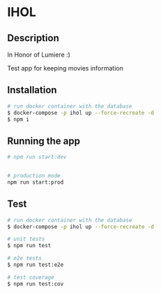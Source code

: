 # IHOL

## Description
In Honor of Lumiere :)

Test app for keeping movies information

## Installation

```bash
# run docker container with the database
$ docker-compose -p ihol up --force-recreate -d
$ npm i
```

## Running the app

```bash
# npm run start:dev


# production mode
npm run start:prod
```

## Test

```bash
# run docker container with the database
$ docker-compose -p ihol up --force-recreate -d

# unit tests
$ npm run test

# e2e tests
$ npm run test:e2e

# test coverage
$ npm run test:cov
```

